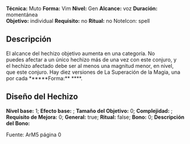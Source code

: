 
**Técnica:** Muto
**Forma:** Vim
**Nivel:** Gen
**Alcance:** voz 
**Duración:** momentánea  
**Objetivo:** individual
**Requisito:** no
**Ritual:** no
NoteIcon: spell




## Descripción 
<p>El alcance del hechizo objetivo aumenta en una categoría. No puedes afectar a un único hechizo más de una vez con este conjuro, y el hechizo afectado debe ser al menos una magnitud menor, en nivel, que este conjuro. Hay diez versiones de La Superación de la Magia, una por cada ******Forma:** ****.</p>

## Diseño del Hechizo 

**Nivel base:** 1; **Efecto base:** ;  **Tamaño del **Objetivo:**** 0; **Complejidad:** ; **Requisito de Mejora:** 0; **General:** true; **Ritual:** false; **Bono:** 0; **Descripción del** **Bono:** 

Fuente: ArM5 página 0